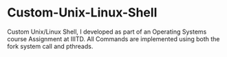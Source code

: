 # Custom-Unix-Linux-Shell
Custom Unix/Linux Shell, I developed as part of an Operating Systems course Assignment at IIITD. All Commands are implemented using both the fork system call and pthreads.
